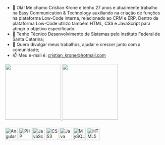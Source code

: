 - 👋 Olá! Me chamo Cristian Krone e tenho 27 anos e atualmente trabalho na Easy Communication & Technology auxiliando na criação de funções na plataforma Low-Code interna, relacionado ao CRM e ERP. Dentro da plataforma Low-Code utilizo também HTML, CSS e JavaScript para atingir o objetivo especificado.
- 🌱 Tenho Técnico Desenvolvimento de Sistemas pelo Instituto Federal de Santa Catarina;
- 💞️ Quero divulgar meus trabalhos, ajudar e crescer junto com a comunidade;
- 📫 Meu e-mail é:  cristian_krone@hotmail.com

<div>
    <a href="https://www.linkedin.com/in/cristian-krone-a46b6b211">
  <img height="180em" src="https://github-readme-stats.vercel.app/api?username=ckrone&show_icons=true&theme=dark"/>
  <img height="180em" src="https://github-readme-stats.vercel.app/api/top-langs/?username=ckrone&layout=compact&theme=dark"/>
</div>

  <h3></h3>
<div style="display: inline-block">
  <img align="center" heigth="30" width="40" alt="AngularJS" src="https://cdn.jsdelivr.net/gh/devicons/devicon/icons/angularjs/angularjs-original.svg"/>
  <img align="center" heigth="30" width="40" alt="PHP" src="https://cdn.jsdelivr.net/gh/devicons/devicon/icons/php/php-original.svg" />
  <img align="center" heigth="30" width="40" alt="JavaScript" src="https://cdn.jsdelivr.net/gh/devicons/devicon/icons/javascript/javascript-original.svg" />               <img align="center" heigth="30" width="40" alt="CSS3" src="https://cdn.jsdelivr.net/gh/devicons/devicon/icons/css3/css3-original.svg" />
  <img align="center" heigth="30" width="40" alt="Java" src="https://cdn.jsdelivr.net/gh/devicons/devicon/icons/java/java-original.svg" />
  <img align="center" heigth="30" width="40" alt="MySQL" src="https://cdn.jsdelivr.net/gh/devicons/devicon/icons/mysql/mysql-original.svg" />
  <img align="center" heigth="30" width="40" alt="HTML5" src="https://cdn.jsdelivr.net/gh/devicons/devicon/icons/html5/html5-original.svg" />       
          
                                 
</div>
  
<!---
CKrone/CKrone is a ✨ special ✨ repository because its `README.md` (this file) appears on your GitHub profile.
You can click the Preview link to take a look at your changes.
--->

